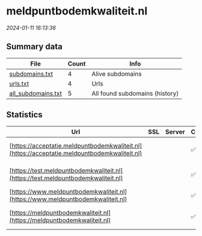 # meldpuntbodemkwaliteit.nl
*2024-01-11 16:13:36*
## Summary data
| File       | Count | Info |
|------------|-------|------|
|[subdomains.txt](/data/meldpuntbodemkwaliteit.nl/subdomains.txt)|4|Alive subdomains|
|[urls.txt](/data/meldpuntbodemkwaliteit.nl/urls.txt)|4|Urls|
|[all_subdomains.txt](/data/meldpuntbodemkwaliteit.nl/all_subdomains.txt)|5|All found subdomains (history)|
## Statistics
| Url | SSL | Server | Cookie | HSTS | CSP | XFO | XXP | RP | Tech |Title |
|------------|-------|------|------|------|------|------|------|------|------|------|
|[https://acceptatie.meldpuntbodemkwaliteit.nl](https://acceptatie.meldpuntbodemkwaliteit.nl)| ||:white_check_mark: |:white_check_mark: | | 1:white_check_mark: | 2:white_check_mark: | 3:white_check_mark: |HSTS Microsoft ASP.NET|Redirecting...|
|[https://test.meldpuntbodemkwaliteit.nl](https://test.meldpuntbodemkwaliteit.nl)| ||:white_check_mark: |:white_check_mark: | | 1:white_check_mark: | 2:white_check_mark: | 3:white_check_mark: |HSTS Microsoft ASP.NET|Redirecting...|
|[https://www.meldpuntbodemkwaliteit.nl](https://www.meldpuntbodemkwaliteit.nl)| ||:white_check_mark: |:white_check_mark: | | 1:white_check_mark: | 2:white_check_mark: | 3:white_check_mark: |HSTS||
|[https://meldpuntbodemkwaliteit.nl](https://meldpuntbodemkwaliteit.nl)| ||:white_check_mark: |:white_check_mark: | | 1:white_check_mark: | 2:white_check_mark: | 3:white_check_mark: |HSTS Microsoft ASP.NET|Redirecting...|